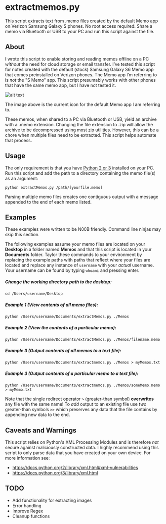 # extractmemos.py
This script extracts text from .memo files created by the default Memo app on Verizon Samsung Galaxy S phones. No root access required. Share a memo via Bluetooth or USB to your PC and run this script against the file.

## About
I wrote this script to enable storing and reading memos offline on a PC _without_ the need for cloud storage or email transfer. I’ve tested this script for notes created with the default (stock) Samsung Galaxy S6 Memo app that comes preinstalled on Verizon phones. The Memo app I’m referring to is _not_ the "S Memo" app. This script presumably works with other phones that have the same memo app, but I have not tested it.

![alt text](https://github.com/domenicbrosh/extractmemos.py/blob/master/img/memo_icon.png "current icon for the default Memo app")

The image above is the current icon for the default Memo app I am referring to.

These memos, when shared to a PC via Bluetooth or USB, yield an archive with a .memo extension. Changing the file extension to .zip will allow the archive to be decompressed using most zip utilities. However, this can be a chore when multiple files need to be extracted. This script helps automate that process.

## Usage

The only requirement is that you have [Python 2 or 3](https://www.python.org/downloads/) installed on your PC. Run this script and add the path to a directory containing the memo file(s) as an argument:

	python extractMemos.py /path/[yourfile.memo]

Parsing multiple memo files creates one contiguous output with a message appended to the end of each memo listed.

## Examples

These examples were written to be N00B friendly. Command line ninjas may skip this section.

The following examples assume your memo files are located on your **Desktop** in a folder named **Memos** and that this script is located in your **Documents** folder. Taylor these commands to your environment by replacing the example paths with paths that reflect where your files are located and replace any instance of `username` with your _actual_ username. Your username can be found by typing `whoami` and pressing enter.

##### Change the working directory path to the desktop:

	cd /Users/username/Desktop

##### Example 1 (View contents of _all_ memo files):

	python /Users/username/Documents/extractMemos.py ./Memos

##### Example 2 (View the contents of a particular memo):

	python /Users/username/Documents/extractMemos.py ./Memos/filename.memo

##### Example 3 (Output contents of all memos to a text file):

	python /Users/username/Documents/extractmemos.py ./Memos > myMemos.txt

##### Example 3 (Output contents of a particular memo to a text file):

	python /Users/username/Documents/extractmemos.py ./Memos/someMemo.memo > myMemo.txt

Note that the single redirect operator `>` (greater-than symbol) **overwrites** any file with the same name! To _add_ output to an existing file use _two_ greater-than symbols `>>` which preserves any data that the file contains by appending new data to the end.

## Caveats and Warnings
This script relies on Python's XML Processing Modules and is therefore _not_ secure against maliciously constructed data. I highly recommend using this script to only parse data that you have created on your own device. For more information see:
  * https://docs.python.org/2/library/xml.html#xml-vulnerabilities
  * https://docs.python.org/3/library/xml.html

## TODO

* Add functionality for extracting images
* Error handling
* Improve Regex
* Cleanup functions
